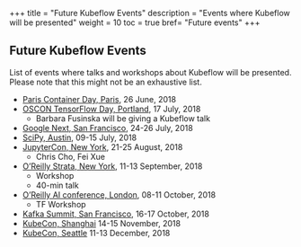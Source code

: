 +++
title = "Future Kubeflow Events"
description = "Events where Kubeflow will be presented"
weight = 10
toc = true
bref= "Future events"
+++

## Future Kubeflow Events
List of events where talks and workshops about Kubeflow will be presented. Please note that
this might not be an exhaustive list.

* [Paris Container Day, Paris](https://www.nginx.com/resources/events/paris-container-day/), 26 June, 2018
* [OSCON TensorFlow Day, Portland](https://conferences.oreilly.com/oscon/oscon-or/public/schedule/detail/70899), 17 July, 2018
  - Barbara Fusinska will be giving a Kubeflow talk
* [Google Next, San Francisco](https://cloud.withgoogle.com/next18/sf/), 24-26 July, 2018
* [SciPy, Austin](https://scipy2018.scipy.org/ehome/index.php?eventid=299527&), 09-15 July, 2018
* [JupyterCon, New York](https://conferences.oreilly.com/jupyter/jup-ny), 21-25 August, 2018
  - Chris Cho, Fei Xue
* [O’Reilly Strata, New York](https://conferences.oreilly.com/strata/strata-ny), 11-13 September, 2018
  - Workshop
  - 40-min talk
* [O’Reilly AI conference, London](https://conferences.oreilly.com/artificial-intelligence/ai-eu), 08-11 October, 2018
  - TF Workshop
* [Kafka Summit, San Francisco](https://kafka-summit.org/), 16-17 October, 2018
* [KubeCon, Shanghai](https://www.lfasiallc.com/events/kubecon-cloudnativecon-china-2018/) 14-15 November, 2018
* [KubeCon, Seattle](https://events.linuxfoundation.org/events/kubecon-cloudnativecon-north-america-2018/) 11-13 December, 2018
